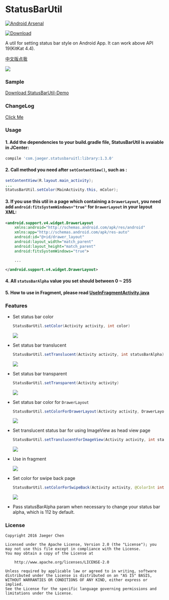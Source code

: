 # StatusBarUtil
[![Android Arsenal](https://img.shields.io/badge/Android%20Arsenal-StatusBarUtil-green.svg?style=true)](https://android-arsenal.com/details/1/3341)

[![Download](https://api.bintray.com/packages/laobie/maven/statusbarutil/images/download.svg) ](https://bintray.com/laobie/maven/statusbarutil/_latestVersion)


A util for setting status bar style on Android App. It can work above API 19(KitKat 4.4).


[中文版点我](http://laobie.github.io/android/2016/03/27/statusbar-util.html)

![](img/status_bar_util.png)

### Sample

[Download StatusBarUtil-Demo](http://fir.im/5mnp)

### ChangeLog 

[Click Me](ChangeLog.md)

### Usage

#### 1. Add the dependencies to your build.gradle file, StatusBarUtil is avaiable in JCenter:

```groovy
compile 'com.jaeger.statusbaruitl:library:1.3.0'
```


#### 2. Call method you need after `setContentView()`,  such as :


```java
setContentView(R.layout.main_activity);
...
StatusBarUtil.setColor(MainActivity.this, mColor);
```

#### 3. If you use this util in a page which containing a `DrawerLayout`, you need add `android:fitsSystemWindows="true"` for `DrawerLayout` in your layout XML:

```xml
<android.support.v4.widget.DrawerLayout
    xmlns:android="http://schemas.android.com/apk/res/android"
    xmlns:app="http://schemas.android.com/apk/res-auto"
    android:id="@+id/drawer_layout"
    android:layout_width="match_parent"
    android:layout_height="match_parent"
    android:fitsSystemWindows="true">

    ...

</android.support.v4.widget.DrawerLayout>
```

#### 4. All `statusBarAlpha` value you set should between 0 ~ 255

####  5. How to use in Fragment, please read [UseInFragmentActivity.java](https://github.com/laobie/StatusBarUtil/blob/master/sample/src/main/java/com/jaeger/statusbarutil/UseInFragmentActivity.java)

### Features

- Set status bar color
	
	```java
	StatusBarUtil.setColor(Activity activity, int color)
	```

  ![](img/set_color.png)

- Set status bar translucent

	```java
	StatusBarUtil.setTranslucent(Activity activity, int statusBarAlpha)
	```
	
	![](img/set_translucnet.png)
	
- Set status bar transparent

	```java
	StatusBarUtil.setTransparent(Activity activity)
	```
	
	![](img/set_transparent.png)
  
- Set status bar color for `DrawerLayout`

	```java
	StatusBarUtil.setColorForDrawerLayout(Activity activity, DrawerLayout drawerLayout, int color)
	```
	
  ![](img/set_color_for_drawer_layout.png)

- Set translucent status bar for using ImageView as head view page

    ```java
    StatusBarUtil.setTranslucentForImageView(Activity activity, int statusBarAlpha, View needOffsetView)
    ```
   ![](img/set_for_image_view_page.png)

- Use in fragment

   ![](img/use_in_fragment.gif)

- Set color for swipe back page

    ```java
    StatusBarUtil.setColorForSwipeBack(Activity activity, @ColorInt int color, int statusBarAlpha)
    ```

    ![](img/set_color_for_swipe_back_page.png)

- Pass statusBarAlpha param when necessary to change your status bar alpha, which is 112 by default.
  

### License

	Copyright 2016 Jaeger Chen
	
	Licensed under the Apache License, Version 2.0 (the "License");	you may not use this file except in compliance with the License.
	You may obtain a copy of the License at

		http://www.apache.org/licenses/LICENSE-2.0
	
	Unless required by applicable law or agreed to in writing, software
	distributed under the License is distributed on an "AS IS" BASIS,
	WITHOUT WARRANTIES OR CONDITIONS OF ANY KIND, either express or implied.
	See the License for the specific language governing permissions and
	limitations under the License.
